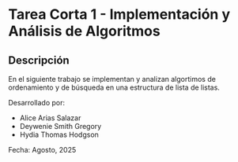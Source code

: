 # **Tarea Corta 1 - Implementación y Análisis de Algoritmos**

## **Descripción**

En el siguiente trabajo se implementan y analizan algortimos de ordenamiento y de búsqueda en una estructura de lista de listas. 

Desarrollado por:
- Alice Arias Salazar
- Deywenie Smith Gregory
- Hydia Thomas Hodgson 

Fecha: Agosto, 2025